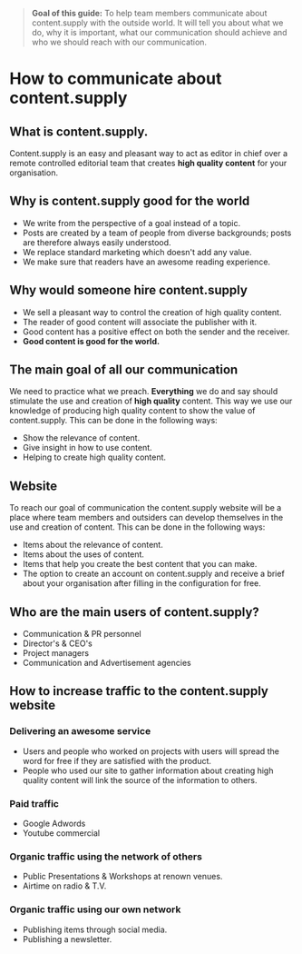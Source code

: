 > **Goal of this guide:** To help team members communicate about content.supply with the outside world. It will tell you about what we do, why it is important, what our communication should achieve and who we should reach with our communication.

# How to communicate about content.supply

## What is content.supply.

Content.supply is an easy and pleasant way to act as editor in chief over a remote controlled editorial team that creates **high quality content** for your organisation.

## Why is content.supply good for the world

* We write from the perspective of a goal instead of a topic.
* Posts are created by a team of people from diverse backgrounds; posts are therefore always easily understood.
* We replace standard marketing which doesn't add any value.
* We make sure that readers have an awesome reading experience.

## Why would someone hire content.supply

* We sell a pleasant way to control the creation of high quality content.
* The reader of good content will associate the publisher with it.
* Good content has a positive effect on both the sender and the receiver.
* **Good content is good for the world.**

## The main goal of all our communication

We need to practice what we preach.
**Everything** we do and say should stimulate the use and creation of **high quality** content. This way we use our knowledge of producing high quality content to show the value of content.supply. This can be done in the following ways:

* Show the relevance of content.
* Give insight in how to use content.
* Helping to create high quality content.

## Website

To reach our goal of communication the content.supply website will be a place where team members and outsiders can develop themselves in the use and creation of content. This can be done in the following ways:

* Items about the relevance of content.
* Items about the uses of content.
* Items that help you create the best content that you can make.
* The option to create an account on content.supply and receive a brief about your organisation after filling in the configuration for free.

## Who are the main users of content.supply?

* Communication & PR personnel
* Director's & CEO's
* Project managers
* Communication and Advertisement agencies

## How to increase traffic to the content.supply website

### Delivering an awesome service

* Users and people who worked on projects with users will spread the word for free if they are satisfied with the product.
* People who used our site to gather information about creating high quality content will link the source of the information to others.

### Paid traffic

* Google Adwords
* Youtube commercial

### Organic traffic using the network of others

* Public Presentations & Workshops at renown venues.
* Airtime on radio & T.V.

### Organic traffic using our own network

* Publishing items through social media.
* Publishing a newsletter.
